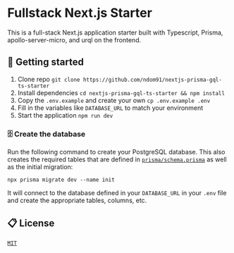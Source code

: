# Fullstack Next.js Starter

This is a full-stack Next.js application starter built with Typescript, Prisma, apollo-server-micro, and urql on the frontend.

## 🎉 Getting started

1. Clone repo `git clone https://github.com/ndom91/nextjs-prisma-gql-ts-starter`
2. Install dependencies `cd nextjs-prisma-gql-ts-starter && npm install`
3. Copy the `.env.example` and create your own `cp .env.example .env`
4. Fill in the variables like `DATABASE_URL` to match your environment
5. Start the application `npm run dev`

### 🗄 Create the database

Run the following command to create your PostgreSQL database. This also creates the required tables that are defined in [`prisma/schema.prisma`](./prisma/schema.prisma) as well as the initial migration:

```
npx prisma migrate dev --name init
```

It will connect to the database defined in your `DATABASE_URL` in your `.env` file and create the appropriate tables, columns, etc.

## 📋 License

[`MIT`](https://opensource.org/licenses/MIT)
